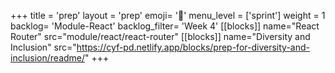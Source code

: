 +++
title = 'prep'
layout = 'prep'
emoji= '📝'
menu_level = ['sprint']
weight = 1
backlog= 'Module-React'
backlog_filter= 'Week 4'
[[blocks]]
name="React Router"
src="module/react/react-router"
[[blocks]]
name="Diversity and Inclusion"
src="https://cyf-pd.netlify.app/blocks/prep-for-diversity-and-inclusion/readme/"
+++
